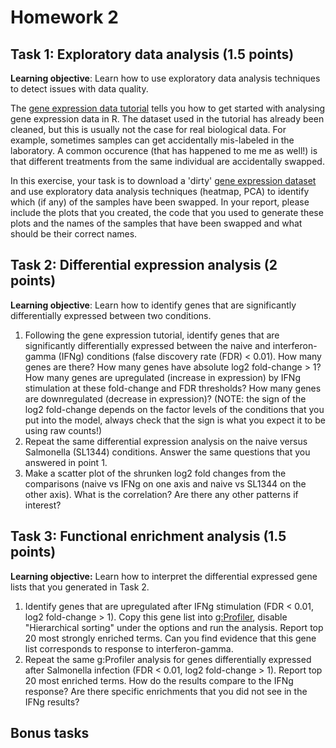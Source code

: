 # Homework 2

## Task 1: Exploratory data analysis (1.5  points)
**Learning objective**: Learn how to use exploratory data analysis techniques to detect issues with data quality.

The [gene expression data tutorial](https://github.com/kauralasoo/MTAT.03.239_Bioinformatics/blob/master/gene_expression/Exploring_gene_expression.md) tells you how to get started with analysing gene expression data in R. The dataset used in the tutorial has already been cleaned, but this is usually not the case for real biological data. For example, sometimes samples can get accidentally mis-labeled in the laboratory. A common occurence (that has happened to me me as well!) is that different treatments from the same individual are accidentally swapped. 

In this exercise, your task is to download a 'dirty' [gene expression dataset](https://www.dropbox.com/s/ogwvx9qf8hwt591/RNA_SummarizedExperiment_swapped.rds) and use exploratory data analysis techniques (heatmap, PCA) to identify which (if any) of the samples have been swapped. In your report, please include the plots that you created, the code that you used to generate these plots and the names of the samples that have been swapped and what should be their correct names.

## Task 2: Differential expression analysis (2 points)
**Learning objective**: Learn how to identify genes that are significantly differentially expressed between two conditions.

 1. Following the gene expression tutorial, identify genes that are significantly differentially expressed between the naive and interferon-gamma (IFNg) conditions (false discovery rate (FDR) < 0.01). How many genes are there? How many genes have absolute log2 fold-change > 1? How many genes are upregulated (increase in expression) by IFNg stimulation at these fold-change and FDR thresholds? How many genes are downregulated (decrease in expression)? (NOTE: the sign of the log2 fold-change depends on the factor levels of the conditions that you put into the model, always check that the sign is what you expect it to be using raw counts!)
 2.  Repeat the same differential expression analysis on the naive versus Salmonella (SL1344) conditions. Answer the same questions that you answered in point 1. 
 3. Make a scatter plot of the shrunken log2 fold changes from the comparisons (naive vs IFNg on one axis and naive vs SL1344 on the other axis). What is the correlation? Are there any other patterns if interest?

## Task 3: Functional enrichment analysis (1.5 points)
**Learning objective:** Learn how to interpret the differential expressed gene lists that you generated in Task 2.

 1. Identify genes that are upregulated after IFNg stimulation (FDR < 0.01, log2 fold-change > 1). Copy this gene list into [g:Profiler](https://biit.cs.ut.ee/gprofiler/), disable "Hierarchical sorting" under the options and run the analysis. Report top 20 most strongly enriched terms. Can you find evidence that this gene list corresponds to response to interferon-gamma.
 2. Repeat the same g:Profiler analysis for genes differentially expressed after Salmonella infection (FDR < 0.01, log2 fold-change > 1). Report top 20 most enriched terms. How do the results compare to the IFNg response? Are there specific enrichments that you did not see in the IFNg results?

## Bonus tasks

<!--stackedit_data:
eyJoaXN0b3J5IjpbMTQxOTQyNzY2OV19
-->
